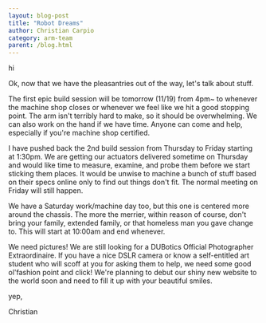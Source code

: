 ```yaml
---
layout: blog-post
title: "Robot Dreams"
author: Christian Carpio
category: arm-team
parent: /blog.html
---
```


hi

Ok, now that we have the pleasantries out of the way, let's talk about stuff. 

The first epic build session will be tomorrow (11/19) from 4pm~ to whenever the machine shop closes or whenever we feel like we hit a good stopping point. The arm isn't terribly hard to make, so it should be overwhelming. We can also work on the hand if we have time. Anyone can come and help, especially if you're machine shop certified. 

I have pushed back the 2nd build session from Thursday to Friday starting at 1:30pm. We are getting our actuators delivered sometime on Thursday and would like time to measure, examine, and probe them before we start sticking them places. It would be unwise to machine a bunch of stuff based on their specs online only to find out things don't fit. The normal meeting on Friday will still happen.

<!--more-->

We have a Saturday work/machine day too, but this one is centered more around the chassis. The more the merrier, within reason of course, don't bring your family, extended family, or that homeless man you gave change to. This will start at 10:00am and end whenever.

We need pictures! We are still looking for a DUBotics Official Photographer Extraordinaire. If you have a nice DSLR camera or know a self-entitled art student who will scoff at you for asking them to help, we need some good ol'fashion point and click! We're planning to debut our shiny new website to the world soon and need to fill it up with your beautiful smiles.

yep,

Christian